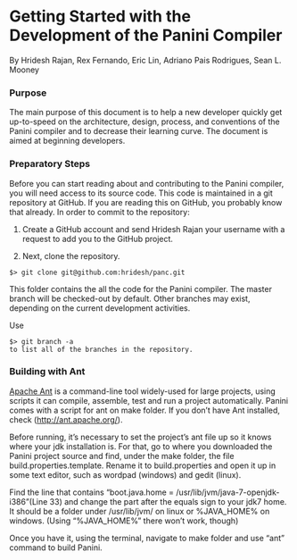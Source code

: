 Getting Started with the Development of the Panini Compiler
===========================================================
By Hridesh Rajan, Rex Fernando, Eric Lin, Adriano Pais Rodrigues, Sean L. Mooney


### Purpose
The main purpose of this document is to help a new developer 
quickly get up-to-speed on the architecture, design, process, 
and conventions of the Panini compiler and to decrease their 
learning curve. The document is aimed at beginning developers.

### Preparatory Steps

Before you can start reading about and contributing to the Panini compiler, 
you will need access to its source code. 
This code is maintained in a git repository at GitHub. If you are reading this
on GitHub, you probably know that already. 
In order to commit to the repository:

1. Create a GitHub account and send Hridesh Rajan your username with a 
request to add you to the GitHub project.

2. Next, clone the repository.

```
$> git clone git@github.com:hridesh/panc.git
```

This folder contains the all the code for the Panini compiler.  The master branch will be checked-out by default. Other branches may exist, depending on the current development activities.

Use 
```
$> git branch -a
to list all of the branches in the repository.
```

### Building with Ant

[Apache Ant](http://ant.apache.org) is a command-line tool widely-used 
for large projects, using scripts it can compile, assemble, test and 
run a project automatically. 
Panini comes with a script for ant on make folder. 
If you don’t have Ant installed, check (http://ant.apache.org/).

Before running, it’s necessary to set the project’s ant file up 
so it knows where your jdk installation is. 
For that, go to where you downloaded the Panini project source 
and find, under the make folder, the file build.properties.template. 
Rename it to build.properties and open it up in some text editor, 
such as wordpad (windows) and gedit (linux).

Find the line that contains “boot.java.home = /usr/lib/jvm/java-7-openjdk-i386”(Line 33) and change the part after the equals sign to your jdk7 home. It should be a folder under /usr/lib/jvm/ on linux or %JAVA_HOME% on windows. (Using “%JAVA_HOME%” there won’t work, though)

Once you have it, using the terminal, navigate to make folder and use “ant” command to build Panini.


